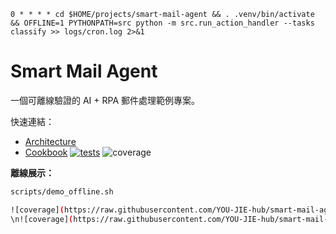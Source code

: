     0 * * * * cd $HOME/projects/smart-mail-agent && . .venv/bin/activate && OFFLINE=1 PYTHONPATH=src python -m src.run_action_handler --tasks classify >> logs/cron.log 2>&1

# Smart Mail Agent

一個可離線驗證的 AI + RPA 郵件處理範例專案。

快速連結：
- [Architecture](architecture.md)
- [Cookbook](cookbook.md)
[![tests](https://github.com/YOU-JIE-hub/smart-mail-agent/actions/workflows/tests.yml/badge.svg?branch=main)](https://github.com/YOU-JIE-hub/smart-mail-agent/actions/workflows/tests.yml)
![coverage](https://raw.githubusercontent.com/YOU-JIE-hub/smart-mail-agent/main/?t=1755652144)



**離線展示：**
```bash
scripts/demo_offline.sh

![coverage](https://raw.githubusercontent.com/YOU-JIE-hub/smart-mail-agent/main/?t=1755656275)
\n![coverage](https://raw.githubusercontent.com/YOU-JIE-hub/smart-mail-agent/main/badges/coverage.svg?t=1755658059)\n